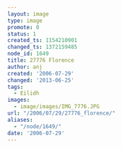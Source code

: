 ```yaml
---
layout: image
type: image
promote: 0
status: 1
created_ts: 1154210901
changed_ts: 1372159485
node_id: 1649
title: 27776 Florence
author: anj
created: '2006-07-29'
changed: '2013-06-25'
tags:
  - Eilidh
images:
  - image/images/IMG_7776.JPG
url: "/2006/07/29/27776_florence/"
aliases:
  - "/node/1649/"
date: '2006-07-29'
---
```


